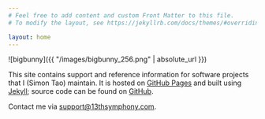 ```yaml
---
# Feel free to add content and custom Front Matter to this file.
# To modify the layout, see https://jekyllrb.com/docs/themes/#overriding-theme-defaults

layout: home
---
```

![bigbunny]({{ "/images/bigbunny_256.png" | absolute_url }})

This site contains support and reference information for software projects that I (Simon Tao) maintain. It is hosted on [GitHub Pages](https://pages.github.com/) and built using [Jekyll](https://github.com/jekyll/jekyll); source code can be found on [GitHub](https://github.com/13thsymphony/13thsymphony.github.io).

Contact me via [support@13thsymphony.com](mailto:support@13thsymphony.com).